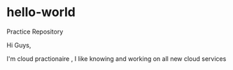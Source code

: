 # hello-world
Practice Repository 

Hi Guys,

 I'm cloud practionaire , I like knowing and working on all new cloud services
